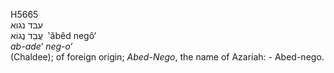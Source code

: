<body>
  <p>H5665<br>  עבד נגוא  <br> עֲבֵד נֶגוֹא  ‎  ‛ăbêd negô‘  <br><i>ab-ade‘</i> <i>neg-o‘ </i><br>(Chaldee); of foreign origin; <i>Abed-Nego</i>, the name of Azariah: - Abed-nego.<br></p>
 </body>